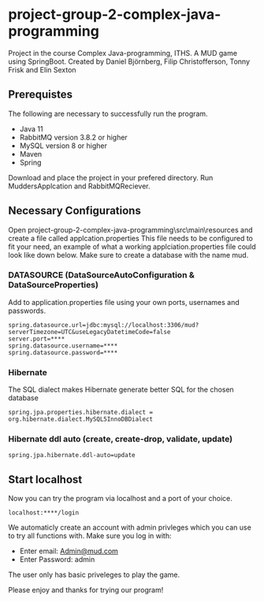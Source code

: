 # project-group-2-complex-java-programming
Project in the course Complex Java-programming, ITHS. A MUD game using SpringBoot.
Created by Daniel Björnberg, Filip Christofferson, Tonny Frisk and Elin Sexton

## Prerequistes
The following are necessary to successfully run the program. 
* Java 11
* RabbitMQ version 3.8.2 or higher
* MySQL version 8 or higher
* Maven
* Spring

Download and place the project in your prefered directory.
Run MuddersApplcation and RabbitMQReciever.

## Necessary Configurations
Open project-group-2-complex-java-programming\src\main\resources and create a file called applcation.properties
This file needs to be configured to fit your need, an example of what a working applciation.properties file could look like down below.
Make sure to create a database with the name mud.

### DATASOURCE (DataSourceAutoConfiguration & DataSourceProperties)
Add to application.properties file using your own ports, usernames and passwords.
```
spring.datasource.url=jdbc:mysql://localhost:3306/mud?serverTimezone=UTC&useLegacyDatetimeCode=false
server.port=****
spring.datasource.username=****
spring.datasource.password=****

```
### Hibernate
The SQL dialect makes Hibernate generate better SQL for the chosen database

```
spring.jpa.properties.hibernate.dialect = org.hibernate.dialect.MySQL5InnoDBDialect

```
### Hibernate ddl auto (create, create-drop, validate, update)
```
spring.jpa.hibernate.ddl-auto=update

```

## Start localhost
Now you can try the program via localhost and a port of your choice.
```
localhost:****/login

```

We automaticly create an account with admin privleges which you can use to try all functions with.
Make sure you log in with: 
 * Enter email: Admin@mud.com  
 * Enter Password: admin
 
The user only has basic priveleges to play the game.

Please enjoy and thanks for trying our program!
